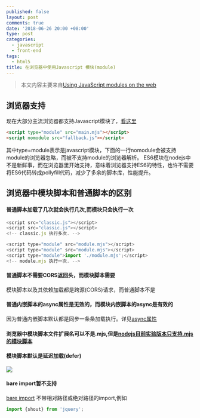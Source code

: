 ```yaml
---
published: false
layout: post
comments: true
date: '2018-06-26 20:00 +08:00'
type: post
categories:
  - javascript
  - front-end
tags:
  - html5
title: 在浏览器中使用Javascript 模块(module)
---
```

> 本文内容主要来自[Using JavaScript modules on the web](https://developers.google.com/web/fundamentals/primers/modules)

## 浏览器支持
现在大部分主流浏览器都支持Javascript模块了，[看这里](https://caniuse.com/#feat=es6-module)

```html
<script type="module" src="main.mjs"></script>
<script nomodule src="fallback.js"></script>
```
其中type=module表示是javascript模块，下面的一行nomodule会被支持module的浏览器忽略，而被不支持module的浏览器解析。
ES6模块在nodejs中不是新鲜事，而在浏览器里开始支持，意味着浏览器支持ES6的特性，也许不需要将ES6代码转成pollyfill代码，减少了多余的脚本库，性能提升。

## 浏览器中模块脚本和普通脚本的区别
#### 普通脚本加载了几次就会执行几次,而模块只会执行一次
```javascript
<script src="classic.js"></script>
<script src="classic.js"></script>
<!-- classic.js 执行多次. -->

<script type="module" src="module.mjs"></script>
<script type="module" src="module.mjs"></script>
<script type="module">import './module.mjs';</script>
<!-- module.mjs 执行一次. -->
```
#### 普通脚本不需要CORS返回头，而模块脚本需要
模块脚本以及其依赖加载都是跨源(CORS)请求，而普通脚本不是

#### 普通内嵌脚本的async属性是无效的，而模块内嵌脚本的async是有效的
因为普通内嵌脚本默认都是同步一条条加载执行。详见[async属性](https://developer.mozilla.org/en-US/docs/Web/HTML/Element/script)

#### 浏览器中模块脚本文件扩展名可以不是.mjs,但是[nodejs目前实验版本只支持.mjs的模块脚本](https://nodejs.org/api/esm.html)

#### 模块脚本默认是延迟加载(defer)
![]({{site.baseurl}}/https://res.cloudinary.com/cpress/image/upload/w_1280,e_sharpen:60/htbubqjomlv7ov4muket.jpg)

#### bare import暂不支持
[bare import](https://html.spec.whatwg.org/multipage/webappapis.html#resolve-a-module-specifier)
不带相对路径或绝对路径的import,例如
```javascript
import {shout} from 'jquery';
```




